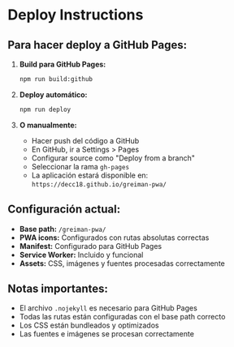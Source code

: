 # Deploy Instructions

## Para hacer deploy a GitHub Pages:

1. **Build para GitHub Pages:**
   ```bash
   npm run build:github
   ```

2. **Deploy automático:**
   ```bash
   npm run deploy
   ```

3. **O manualmente:**
   - Hacer push del código a GitHub
   - En GitHub, ir a Settings > Pages
   - Configurar source como "Deploy from a branch"
   - Seleccionar la rama `gh-pages`
   - La aplicación estará disponible en: `https://decc18.github.io/greiman-pwa/`

## Configuración actual:

- **Base path:** `/greiman-pwa/`
- **PWA icons:** Configurados con rutas absolutas correctas
- **Manifest:** Configurado para GitHub Pages
- **Service Worker:** Incluido y funcional
- **Assets:** CSS, imágenes y fuentes procesadas correctamente

## Notas importantes:

- El archivo `.nojekyll` es necesario para GitHub Pages
- Todas las rutas están configuradas con el base path correcto
- Los CSS están bundleados y optimizados
- Las fuentes e imágenes se procesan correctamente

